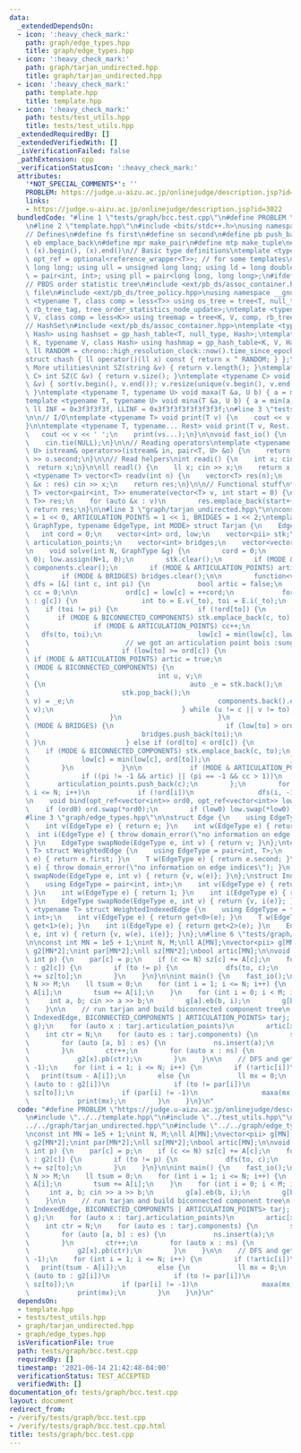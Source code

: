 ```yaml
---
data:
  _extendedDependsOn:
  - icon: ':heavy_check_mark:'
    path: graph/edge_types.hpp
    title: graph/edge_types.hpp
  - icon: ':heavy_check_mark:'
    path: graph/tarjan_undirected.hpp
    title: graph/tarjan_undirected.hpp
  - icon: ':heavy_check_mark:'
    path: template.hpp
    title: template.hpp
  - icon: ':heavy_check_mark:'
    path: tests/test_utils.hpp
    title: tests/test_utils.hpp
  _extendedRequiredBy: []
  _extendedVerifiedWith: []
  _isVerificationFailed: false
  _pathExtension: cpp
  _verificationStatusIcon: ':heavy_check_mark:'
  attributes:
    '*NOT_SPECIAL_COMMENTS*': ''
    PROBLEM: https://judge.u-aizu.ac.jp/onlinejudge/description.jsp?id=3022
    links:
    - https://judge.u-aizu.ac.jp/onlinejudge/description.jsp?id=3022
  bundledCode: "#line 1 \"tests/graph/bcc.test.cpp\"\n#define PROBLEM \"https://judge.u-aizu.ac.jp/onlinejudge/description.jsp?id=3022\"\
    \n#line 2 \"template.hpp\"\n#include <bits/stdc++.h>\nusing namespace std;\n\n\
    // Defines\n#define fs first\n#define sn second\n#define pb push_back\n#define\
    \ eb emplace_back\n#define mpr make_pair\n#define mtp make_tuple\n#define all(x)\
    \ (x).begin(), (x).end()\n// Basic type definitions\ntemplate <typename T> using\
    \ opt_ref = optional<reference_wrapper<T>>; // for some templates\nusing ll =\
    \ long long; using ull = unsigned long long; using ld = long double;\nusing pii\
    \ = pair<int, int>; using pll = pair<long long, long long>;\n#ifdef __GNUG__\n\
    // PBDS order statistic tree\n#include <ext/pb_ds/assoc_container.hpp> // Common\
    \ file\n#include <ext/pb_ds/tree_policy.hpp>\nusing namespace __gnu_pbds;\ntemplate\
    \ <typename T, class comp = less<T>> using os_tree = tree<T, null_type, comp,\
    \ rb_tree_tag, tree_order_statistics_node_update>;\ntemplate <typename K, typename\
    \ V, class comp = less<K>> using treemap = tree<K, V, comp, rb_tree_tag, tree_order_statistics_node_update>;\n\
    // HashSet\n#include <ext/pb_ds/assoc_container.hpp>\ntemplate <typename T, class\
    \ Hash> using hashset = gp_hash_table<T, null_type, Hash>;\ntemplate <typename\
    \ K, typename V, class Hash> using hashmap = gp_hash_table<K, V, Hash>;\nconst\
    \ ll RANDOM = chrono::high_resolution_clock::now().time_since_epoch().count();\n\
    struct chash { ll operator()(ll x) const { return x ^ RANDOM; } };\n#endif\n//\
    \ More utilities\nint SZ(string &v) { return v.length(); }\ntemplate <typename\
    \ C> int SZ(C &v) { return v.size(); }\ntemplate <typename C> void UNIQUE(vector<C>\
    \ &v) { sort(v.begin(), v.end()); v.resize(unique(v.begin(), v.end()) - v.begin());\
    \ }\ntemplate <typename T, typename U> void maxa(T &a, U b) { a = max(a, b); }\n\
    template <typename T, typename U> void mina(T &a, U b) { a = min(a, b); }\nconst\
    \ ll INF = 0x3f3f3f3f, LLINF = 0x3f3f3f3f3f3f3f3f;\n#line 3 \"tests/test_utils.hpp\"\
    \n\n// I/O\ntemplate <typename T> void print(T v) {\n    cout << v << '\\n';\n\
    }\n\ntemplate <typename T, typename... Rest> void print(T v, Rest... vs) {\n \
    \   cout << v << ' ';\n    print(vs...);\n}\n\nvoid fast_io() {\n    ios_base::sync_with_stdio(false);\n\
    \    cin.tie(NULL);\n}\n\n// Reading operators\ntemplate <typename T, typename\
    \ U> istream& operator>>(istream& in, pair<T, U> &o) {\n    return in >> o.first\
    \ >> o.second;\n}\n\n// Read helpers\nint readi() {\n    int x; cin >> x;\n  \
    \  return x;\n}\n\nll readl() {\n    ll x; cin >> x;\n    return x;\n}\n\ntemplate\
    \ <typename T> vector<T> readv(int n) {\n    vector<T> res(n);\n    for (auto\
    \ &x : res) cin >> x;\n    return res;\n}\n\n// Functional stuff\ntemplate <typename\
    \ T> vector<pair<int, T>> enumerate(vector<T> v, int start = 0) {\n    vector<pair<int,\
    \ T>> res;\n    for (auto &x : v)\n        res.emplace_back(start++, x);\n   \
    \ return res;\n}\n\n#line 3 \"graph/tarjan_undirected.hpp\"\n\nconst int BICONNECTED_COMPONENTS\
    \ = 1 << 0, ARTICULATION_POINTS = 1 << 1, BRIDGES = 1 << 2;\ntemplate <typename\
    \ GraphType, typename EdgeType, int MODE> struct Tarjan {\n    EdgeType E;\n \
    \   int cord = 0;\n    vector<int> ord, low;\n    vector<pii> stk;\n\n    vector<int>\
    \ articulation_points;\n    vector<int> bridges;\n    vector<vector<pii>> components;\n\
    \n    void solve(int N, GraphType &g) {\n        cord = 0;\n        ord.assign(N+1,\
    \ 0); low.assign(N+1, 0);\n        stk.clear();\n        if (MODE & BICONNECTED_COMPONENTS)\
    \ components.clear();\n        if (MODE & ARTICULATION_POINTS) articulation_points.clear();\n\
    \        if (MODE & BRIDGES) bridges.clear();\n\n        function<void(int, int)>\
    \ dfs = [&] (int c, int pi) {\n            bool artic = false;\n            int\
    \ cc = 0;\n\n            ord[c] = low[c] = ++cord;\n            for (auto _to\
    \ : g[c]) {\n                int to = E.v(_to), toi = E.i(_to);\n            \
    \    if (toi != pi) {\n                    if (!ord[to]) {\n                 \
    \       if (MODE & BICONNECTED_COMPONENTS) stk.emplace_back(c, to);\n        \
    \                if (MODE & ARTICULATION_POINTS) cc++;\n                     \
    \   dfs(to, toi);\n                        low[c] = min(low[c], low[to]);\n\n\
    \                        // we got an articulation point bois :sunglasses:\n \
    \                       if (low[to] >= ord[c]) {\n                           \
    \ if (MODE & ARTICULATION_POINTS) artic = true;\n                            if\
    \ (MODE & BICONNECTED_COMPONENTS) {\n                                components.push_back(vector<pii>());\n\
    \                                int u, v;\n                                do\
    \ {\n                                    auto _e = stk.back();\n             \
    \                       stk.pop_back();\n                                    tie(u,\
    \ v) = _e;\n                                    components.back().emplace_back(u,\
    \ v);\n                                } while (u != c || v != to);\n        \
    \                    }\n                        }\n                        if\
    \ (MODE & BRIDGES) {\n                            if (low[to] > ord[c])\n    \
    \                            bridges.push_back(toi);\n                       \
    \ }\n                    } else if (ord[to] < ord[c]) {\n                    \
    \    if (MODE & BICONNECTED_COMPONENTS) stk.emplace_back(c, to);\n           \
    \             low[c] = min(low[c], ord[to]);\n                    }\n        \
    \        }\n            }\n\n            if (MODE & ARTICULATION_POINTS)\n   \
    \             if ((pi != -1 && artic) || (pi == -1 && cc > 1))\n             \
    \       articulation_points.push_back(c);\n        };\n        for (int i = 1;\
    \ i <= N; i++)\n            if (!ord[i])\n                dfs(i, -1);\n    }\n\
    \n    void bind(opt_ref<vector<int>> ord0, opt_ref<vector<int>> low0) {\n    \
    \    if (ord0) ord.swap(*ord0);\n        if (low0) low.swap(*low0);\n    }\n};\n\
    #line 3 \"graph/edge_types.hpp\"\n\nstruct Edge {\n    using EdgeType = int;\n\
    \    int v(EdgeType e) { return e; }\n    int w(EdgeType e) { return 1; }\n  \
    \  int i(EdgeType e) { throw domain_error(\"no information on edge indices\");\
    \ }\n    EdgeType swapNode(EdgeType e, int v) { return v; }\n};\ntemplate <typename\
    \ T> struct WeightedEdge {\n    using EdgeType = pair<int, T>;\n    int v(EdgeType\
    \ e) { return e.first; }\n    T w(EdgeType e) { return e.second; }\n    int i(EdgeType\
    \ e) { throw domain_error(\"no information on edge indices\"); }\n    EdgeType\
    \ swapNode(EdgeType e, int v) { return {v, w(e)}; }\n};\nstruct IndexedEdge {\n\
    \    using EdgeType = pair<int, int>;\n    int v(EdgeType e) { return e.first;\
    \ }\n    int w(EdgeType e) { return 1; }\n    int i(EdgeType e) { return e.second;\
    \ }\n    EdgeType swapNode(EdgeType e, int v) { return {v, i(e)}; }\n};\ntemplate\
    \ <typename T> struct WeightedIndexedEdge {\n    using EdgeType = tuple<int, T,\
    \ int>;\n    int v(EdgeType e) { return get<0>(e); }\n    T w(EdgeType e) { return\
    \ get<1>(e); }\n    int i(EdgeType e) { return get<2>(e); }\n    EdgeType swapNode(EdgeType\
    \ e, int v) { return {v, w(e), i(e)}; }\n};\n#line 6 \"tests/graph/bcc.test.cpp\"\
    \n\nconst int MN = 1e5 + 1;\nint N, M;\nll A[MN];\nvector<pii> g[MN];\n\nvector<int>\
    \ g2[MN*2];\nint par[MN*2];\nll sz[MN*2];\nbool artic[MN];\n\nvoid dfs(int c,\
    \ int p) {\n    par[c] = p;\n    if (c <= N) sz[c] += A[c];\n    for (auto to\
    \ : g2[c]) {\n        if (to != p) {\n            dfs(to, c);\n            sz[c]\
    \ += sz[to];\n        }\n    }\n}\n\nint main() {\n    fast_io();\n    cin >>\
    \ N >> M;\n    ll tsum = 0;\n    for (int i = 1; i <= N; i++) {\n        cin >>\
    \ A[i];\n        tsum += A[i];\n    }\n    for (int i = 0; i < M; i++) {\n   \
    \     int a, b; cin >> a >> b;\n        g[a].eb(b, i);\n        g[b].eb(a, i);\n\
    \    }\n\n    // run tarjan and build biconnected component tree\n    Tarjan<vector<pii>[MN],\
    \ IndexedEdge, BICONNECTED_COMPONENTS | ARTICULATION_POINTS> tarj; tarj.solve(N,\
    \ g);\n    for (auto x : tarj.articulation_points)\n        artic[x] = true;\n\
    \    int ctr = N;\n    for (auto es : tarj.components) {\n        set<int> ns;\n\
    \        for (auto [a, b] : es) {\n            ns.insert(a);\n            ns.insert(b);\n\
    \        }\n        ctr++;\n        for (auto x : ns) {\n            g2[ctr].pb(x);\n\
    \            g2[x].pb(ctr);\n        }\n    }\n\n    // DFS and get ans\n    dfs(1,\
    \ -1);\n    for (int i = 1; i <= N; i++) {\n        if (!artic[i])\n         \
    \   print(tsum - A[i]);\n        else {\n            ll mx = 0;\n            for\
    \ (auto to : g2[i])\n                if (to != par[i])\n                    maxa(mx,\
    \ sz[to]);\n            if (par[i] != -1)\n                maxa(mx, tsum-sz[i]);\n\
    \            print(mx);\n        }\n    }\n}\n"
  code: "#define PROBLEM \"https://judge.u-aizu.ac.jp/onlinejudge/description.jsp?id=3022\"\
    \n#include \"../../template.hpp\"\n#include \"../test_utils.hpp\"\n#include \"\
    ../../graph/tarjan_undirected.hpp\"\n#include \"../../graph/edge_types.hpp\"\n\
    \nconst int MN = 1e5 + 1;\nint N, M;\nll A[MN];\nvector<pii> g[MN];\n\nvector<int>\
    \ g2[MN*2];\nint par[MN*2];\nll sz[MN*2];\nbool artic[MN];\n\nvoid dfs(int c,\
    \ int p) {\n    par[c] = p;\n    if (c <= N) sz[c] += A[c];\n    for (auto to\
    \ : g2[c]) {\n        if (to != p) {\n            dfs(to, c);\n            sz[c]\
    \ += sz[to];\n        }\n    }\n}\n\nint main() {\n    fast_io();\n    cin >>\
    \ N >> M;\n    ll tsum = 0;\n    for (int i = 1; i <= N; i++) {\n        cin >>\
    \ A[i];\n        tsum += A[i];\n    }\n    for (int i = 0; i < M; i++) {\n   \
    \     int a, b; cin >> a >> b;\n        g[a].eb(b, i);\n        g[b].eb(a, i);\n\
    \    }\n\n    // run tarjan and build biconnected component tree\n    Tarjan<vector<pii>[MN],\
    \ IndexedEdge, BICONNECTED_COMPONENTS | ARTICULATION_POINTS> tarj; tarj.solve(N,\
    \ g);\n    for (auto x : tarj.articulation_points)\n        artic[x] = true;\n\
    \    int ctr = N;\n    for (auto es : tarj.components) {\n        set<int> ns;\n\
    \        for (auto [a, b] : es) {\n            ns.insert(a);\n            ns.insert(b);\n\
    \        }\n        ctr++;\n        for (auto x : ns) {\n            g2[ctr].pb(x);\n\
    \            g2[x].pb(ctr);\n        }\n    }\n\n    // DFS and get ans\n    dfs(1,\
    \ -1);\n    for (int i = 1; i <= N; i++) {\n        if (!artic[i])\n         \
    \   print(tsum - A[i]);\n        else {\n            ll mx = 0;\n            for\
    \ (auto to : g2[i])\n                if (to != par[i])\n                    maxa(mx,\
    \ sz[to]);\n            if (par[i] != -1)\n                maxa(mx, tsum-sz[i]);\n\
    \            print(mx);\n        }\n    }\n}\n"
  dependsOn:
  - template.hpp
  - tests/test_utils.hpp
  - graph/tarjan_undirected.hpp
  - graph/edge_types.hpp
  isVerificationFile: true
  path: tests/graph/bcc.test.cpp
  requiredBy: []
  timestamp: '2021-06-14 21:42:48-04:00'
  verificationStatus: TEST_ACCEPTED
  verifiedWith: []
documentation_of: tests/graph/bcc.test.cpp
layout: document
redirect_from:
- /verify/tests/graph/bcc.test.cpp
- /verify/tests/graph/bcc.test.cpp.html
title: tests/graph/bcc.test.cpp
---
```

